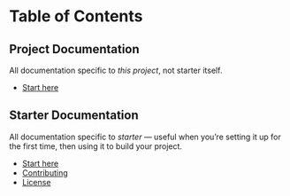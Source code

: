 # Table of Contents

## Project Documentation

All documentation specific to _this project_, not starter itself.

* [Start here](https://github.com/fromtheoutfit/starter/tree/master/_docs/project/index.md)

## Starter Documentation

All documentation specific to _starter_ — useful when you’re setting it up for the first time, then using it to build your project.

* [Start here](https://github.com/fromtheoutfit/starter/tree/master/_docs/starter/index.md)
* [Contributing](https://github.com/fromtheoutfit/starter/tree/master/_docs/starter/contributing.md)
* [License](https://github.com/fromtheoutfit/starter/tree/master/_docs/starter/license.md)
